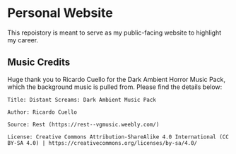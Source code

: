 # Personal Website

This repoistory is meant to serve as my public-facing website to highlight my career.

## Music Credits
Huge thank you to Ricardo Cuello for the Dark Ambient Horror Music Pack, which the background music is pulled from. Please find the details below:

```
Title: Distant Screams: Dark Ambient Music Pack

Author: Ricardo Cuello

Source: Rest (https://rest--vgmusic.weebly.com/)

License: Creative Commons Attribution-ShareAlike 4.0 International (CC BY-SA 4.0) | https://creativecommons.org/licenses/by-sa/4.0/
```